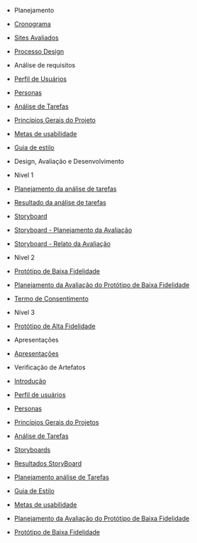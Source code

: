 - Planejamento

- [Cronograma](/planejamento/cronograma.md)
- [Sites Avaliados](/planejamento/sitesavaliados.md)
- [Processo Design](/planejamento/processo_design.md)

- Análise de requisitos

- [Perfil de Usuários](/analise-de-requisitos/perfil.md)
- [Personas](/analise-de-requisitos/personas.md)
- [Análise de Tarefas](/analise-de-requisitos/analise-de-tarefas.md)
- [Princípios Gerais do Projeto](/analise-de-requisitos/principios-gerais.md)
- [Metas de usabilidade](/analise-de-requisitos/metas-usabilidade.md)
- [Guia de estilo](/analise-de-requisitos/guia-de-estilo.md)

- Design, Avaliação e Desenvolvimento

- Nivel 1
- [Planejamento da análise de tarefas](./design-avaliacao-desenvolvimento/nivel-1/analise-de-tarefas.md)
- [Resultado da análise de tarefas](./design-avaliacao-desenvolvimento/nivel-1/resultado-analise-de-tarefas.md)
- [Storyboard](./design-avaliacao-desenvolvimento/nivel-1/storyboard.md)
- [Storyboard - Planejamento da Avaliação](./design-avaliacao-desenvolvimento/nivel-1/planejamento-avaliacao-storyboard.md)
- [Storyboard - Relato da Avaliação](./design-avaliacao-desenvolvimento/nivel-1/analise-avaliacao-storyboard.md)

- Nivel 2
- [Protótipo de Baixa Fidelidade](./design-avaliacao-desenvolvimento/nivel-2/prototipo-baixa-fidelidade.md)
- [Planejamento da Avaliação do Protótipo de Baixa Fidelidade](./design-avaliacao-desenvolvimento/nivel-2/planejamento-avaliacao-prototipo-papel.md)
- [Termo de Consentimento](./design-avaliacao-desenvolvimento/nivel-2/termo-de-consentimento.md)

- Nível 3
- [Protótipo de Alta Fidelidade](./design-avaliacao-desenvolvimento/nivel-3/prototipo-alta.md)

- Apresentações

- [Apresentações](/apresentacoes/apresentacoes.md)

- Verificação de Artefatos

- [Introdução](./verificacao/introducao.md)
- [Perfil de usuários](./verificacao/verifica-perfil-usuarios.md)
- [Personas](./verificacao/verificacao-personas.md)
- [Princípios Gerais do Projetos](./verificacao/verifica-principios-gerais.md)
- [Análise de Tarefas](./verificacao/verifica-analise-tarefas.md)
- [Storyboards](./verificacao/verifica-storyboards.md)
- [Resultados StoryBoard](./verificacao/verificacao-resultadosstoryboard.md)
- [Planejamento análise de Tarefas](./verificacao/verifica-planejamento-analise-de-tarefas.md)
- [Guia de Estilo](./verificacao/verifica-guia-de-estilo.md)
- [Metas de usabilidade](./verificacao/verifica-metas-de-usabilidade.md)
- [Planejamento da Avaliação do Protótipo de Baixa Fidelidade](./verificacao/verifica-planejamento-avaliacao-prototipo-baixa-fidelidade.md)
- [Protótipo de Baixa Fidelidade](./verificacao/verifica-prototipo-baixa-fidelidade.md)